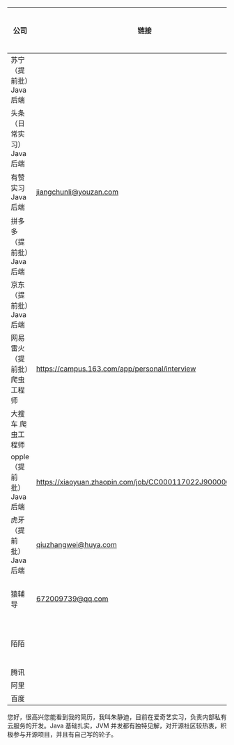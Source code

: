 | 公司                         | 链接                                                     | 投递时间 | 是否已投 | 一面     | 二面 | 三面 |
| ---------------------------- | -------------------------------------------------------- | -------- | -------- | -------- | ---- | ---- |
| 苏宁（提前批）Java 后端      |                                                          | 7月3日   | 邮箱投递 |          |      |      |
| 头条（日常实习）Java 后端    |                                                          | 7月1日   | 学长推荐 | 7/10     | 7/14 |      |
| 有赞  实习 Java 后端         | jiangchunli@youzan.com                                   | 6月28日  | 邮箱投递 | 7/5 已挂 |      |      |
| 拼多多（提前批）Java 后端    |                                                          | 7月3日   | 邮箱投递 |          |      |      |
| 京东（提前批）Java 后端      |                                                          | 7月3日   | 邮箱投递 |          |      |      |
| 网易雷火（提前批）爬虫工程师 | https://campus.163.com/app/personal/interview            | 7月5日   | 朋友推荐 | 已网申   |      |      |
| 大搜车 爬虫工程师            |                                                          | 7月5日   | 朋友推荐 |          |      |      |
| opple（提前批） Java 后端    | https://xiaoyuan.zhaopin.com/job/CC000117022J90000063000 | 7月5日   | 官网申请 |          |      |      |
| 虎牙 （提前批） Java 后端    | qiuzhangwei@huya.com                                     | 7月5日   | 邮箱投递 |          |      |      |
| 猿辅导                       | 672009739@qq.com                                         | 7月15日  | 邮箱投递 |          |      |      |
| 陌陌                         |                                                          | 7月15日  | 官网申请 |          |      |      |
| 腾讯                         |                                                          |          |          |          |      |      |
| 阿里                         |                                                          |          |          |          |      |      |
| 百度                         |                                                          |          |          |          |      |      |





您好，很高兴您能看到我的简历，我叫朱静迪，目前在爱奇艺实习，负责内部私有云服务的开发。Java 基础扎实，JVM 并发都有独特见解，对开源社区较热衷，积极参与开源项目，并且有自己写的轮子。